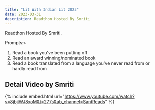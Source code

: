 ```yaml
---
title: "Lit With Indian Lit 2023"
date: 2023-03-31
description: Readthon Hosted By Smriti
---
```

Readthon Hosted By Smriti.
<!-- excerpt -->
Prompts:⤵
1. Read a book you've been putting off 
2. Read an award winning/nominated book 
3. Read a book translated from a language you've never read from or hardly read from



## Detail Video by Smriti
{% include embed.html url="https://www.youtube.com/watch?v=8jbjlWJ8xoM&t=277s&ab_channel=SantReads" %}
